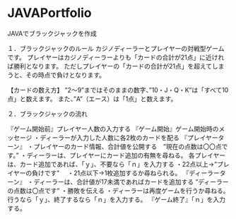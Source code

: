 # JAVAPortfolio
JAVAでブラックジャックを作成

１．ブラックジャックのルール
カジノディーラーとプレイヤーの対戦型ゲームです。
プレイヤーはカジノディーラーよりも「カードの合計が21点」に近ければ勝利となります。
ただしプレイヤーの「カードの合計が21点」を超えてしまうと、その時点で負けとなります。

【カードの数え方】
”2～9”まではそのままの数字、”10・J・Q・K”は「すべて10点」と数えます。
また、”A”（エース）は「1点」と数えます。


２．ブラックジャックの流れ

『ゲーム開始前』プレイヤー人数の入力する
『ゲーム開始』ゲーム開始時のメッセージ
・ディーラーが入力した人数に各2枚のカードを配る
『プレイヤーターン』
・プレイヤーのカード情報、合計値を公開する　”現在の点数は〇〇点です。”
・ディーラーは、プレイヤーにカード追加の有無を尋ねる。
各プレイヤーは、カード追加であれば、「ｙ」、不要なら「ｎ」を入力する
・22点以上→”プレイヤーの負けです"　 
・21点以下→1枚追加するか尋ねられる。
『ディーラーターン』
・ディーラーは、合計値が17未満であればカードを追加する
”ディーラーの点数は〇点です”
・勝敗を伝える
・ディーラーは再度ゲームを行うか尋ねる。行うなら「ｙ」、終了するなら「ｎ」を入力する。
『ゲーム終了』「ｎ」を入力する。

